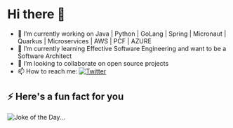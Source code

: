 # Hi there 👋

- 🔭 I’m currently working on Java | Python | GoLang | Spring | Micronaut | Quarkus | Microservices | AWS | PCF | AZURE
- 🌱 I’m currently learning Effective Software Engineering and want to be a Software Architect
- 👯 I’m looking to collaborate on open source projects
- 📫 How to reach me: [![Twitter](https://img.shields.io/twitter/url?label=%40sparhidev&style=social&url=https%3A%2F%2Ftwitter.com%2Fsparhidev)](https://twitter.com/dev_sparhi "@dev_sparhi")

## ⚡ Here's a fun fact for you

![Joke of the Day...](https://readme-jokes.vercel.app/api)

